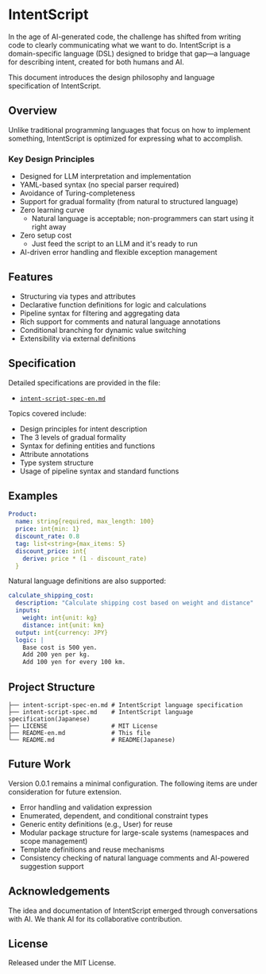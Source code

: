 # IntentScript

In the age of AI-generated code, the challenge has shifted from writing code to clearly communicating what we want to do.
IntentScript is a domain-specific language (DSL) designed to bridge that gap—a language for describing intent, created for both humans and AI.

This document introduces the design philosophy and language specification of IntentScript.

## Overview

Unlike traditional programming languages that focus on how to implement something, IntentScript is optimized for expressing what to accomplish.

### Key Design Principles

* Designed for LLM interpretation and implementation
* YAML-based syntax (no special parser required)
* Avoidance of Turing-completeness
* Support for gradual formality (from natural to structured language)
* Zero learning curve
  * Natural language is acceptable; non-programmers can start using it right away
* Zero setup cost
  * Just feed the script to an LLM and it's ready to run
* AI-driven error handling and flexible exception management

## Features

* Structuring via types and attributes
* Declarative function definitions for logic and calculations
* Pipeline syntax for filtering and aggregating data
* Rich support for comments and natural language annotations
* Conditional branching for dynamic value switching
* Extensibility via external definitions

## Specification

Detailed specifications are provided in the file:

* [`intent-script-spec-en.md`](intent-script-spec-en.md)

Topics covered include:

* Design principles for intent description
* The 3 levels of gradual formality
* Syntax for defining entities and functions
* Attribute annotations
* Type system structure
* Usage of pipeline syntax and standard functions

## Examples

```yaml
Product:
  name: string{required, max_length: 100}
  price: int{min: 1}
  discount_rate: 0.8
  tag: list<string>{max_items: 5}
  discount_price: int{
    derive: price * (1 - discount_rate)
  }
```

Natural language definitions are also supported:

```yaml
calculate_shipping_cost:
  description: "Calculate shipping cost based on weight and distance"
  inputs:
    weight: int{unit: kg}
    distance: int{unit: km}
  output: int{currency: JPY}
  logic: |
    Base cost is 500 yen.
    Add 200 yen per kg.
    Add 100 yen for every 100 km.
```

## Project Structure

```
├── intent-script-spec-en.md # IntentScript language specification
├── intent-script-spec.md    # IntentScript language specification(Japanese)
├── LICENSE                  # MIT License
├── README-en.md             # This file
└── README.md                # README(Japanese)
```

## Future Work

Version 0.0.1 remains a minimal configuration.
The following items are under consideration for future extension.

* Error handling and validation expression
* Enumerated, dependent, and conditional constraint types
* Generic entity definitions (e.g., User<T>) for reuse
* Modular package structure for large-scale systems (namespaces and scope management)
* Template definitions and reuse mechanisms
* Consistency checking of natural language comments and AI-powered suggestion support

## Acknowledgements

The idea and documentation of IntentScript emerged through conversations with AI.
We thank AI for its collaborative contribution.

## License

Released under the MIT License.

